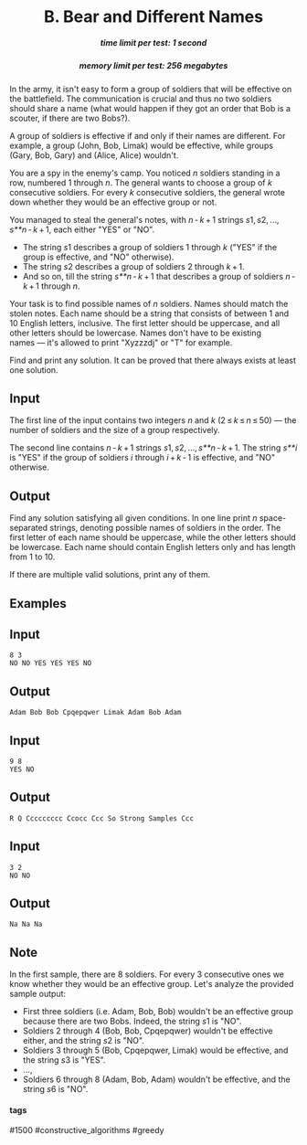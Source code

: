 <h1 style='text-align: center;'> B. Bear and Different Names</h1>

<h5 style='text-align: center;'>time limit per test: 1 second</h5>
<h5 style='text-align: center;'>memory limit per test: 256 megabytes</h5>

In the army, it isn't easy to form a group of soldiers that will be effective on the battlefield. The communication is crucial and thus no two soldiers should share a name (what would happen if they got an order that Bob is a scouter, if there are two Bobs?).

A group of soldiers is effective if and only if their names are different. For example, a group (John, Bob, Limak) would be effective, while groups (Gary, Bob, Gary) and (Alice, Alice) wouldn't.

You are a spy in the enemy's camp. You noticed *n* soldiers standing in a row, numbered 1 through *n*. The general wants to choose a group of *k* consecutive soldiers. For every *k* consecutive soldiers, the general wrote down whether they would be an effective group or not.

You managed to steal the general's notes, with *n* - *k* + 1 strings *s*1, *s*2, ..., *s**n* - *k* + 1, each either "YES" or "NO". 

* The string *s*1 describes a group of soldiers 1 through *k* ("YES" if the group is effective, and "NO" otherwise).
* The string *s*2 describes a group of soldiers 2 through *k* + 1.
* And so on, till the string *s**n* - *k* + 1 that describes a group of soldiers *n* - *k* + 1 through *n*.

Your task is to find possible names of *n* soldiers. Names should match the stolen notes. Each name should be a string that consists of between 1 and 10 English letters, inclusive. The first letter should be uppercase, and all other letters should be lowercase. Names don't have to be existing names — it's allowed to print "Xyzzzdj" or "T" for example.

Find and print any solution. It can be proved that there always exists at least one solution.

## Input

The first line of the input contains two integers *n* and *k* (2 ≤ *k* ≤ *n* ≤ 50) — the number of soldiers and the size of a group respectively.

The second line contains *n* - *k* + 1 strings *s*1, *s*2, ..., *s**n* - *k* + 1. The string *s**i* is "YES" if the group of soldiers *i* through *i* + *k* - 1 is effective, and "NO" otherwise.

## Output

Find any solution satisfying all given conditions. In one line print *n* space-separated strings, denoting possible names of soldiers in the order. The first letter of each name should be uppercase, while the other letters should be lowercase. Each name should contain English letters only and has length from 1 to 10.

If there are multiple valid solutions, print any of them.

## Examples

## Input


```
8 3  
NO NO YES YES YES NO  

```
## Output


```
Adam Bob Bob Cpqepqwer Limak Adam Bob Adam
```
## Input


```
9 8  
YES NO  

```
## Output


```
R Q Ccccccccc Ccocc Ccc So Strong Samples Ccc
```
## Input


```
3 2  
NO NO  

```
## Output


```
Na Na Na
```
## Note

In the first sample, there are 8 soldiers. For every 3 consecutive ones we know whether they would be an effective group. Let's analyze the provided sample output:

* First three soldiers (i.e. Adam, Bob, Bob) wouldn't be an effective group because there are two Bobs. Indeed, the string *s*1 is "NO".
* Soldiers 2 through 4 (Bob, Bob, Cpqepqwer) wouldn't be effective either, and the string *s*2 is "NO".
* Soldiers 3 through 5 (Bob, Cpqepqwer, Limak) would be effective, and the string *s*3 is "YES".
* ...,
* Soldiers 6 through 8 (Adam, Bob, Adam) wouldn't be effective, and the string *s*6 is "NO".


#### tags 

#1500 #constructive_algorithms #greedy 